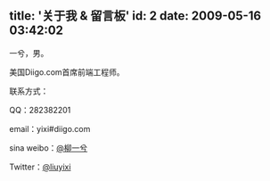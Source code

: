 title: '关于我 & 留言板'
id: 2
date: 2009-05-16 03:42:02
---

一兮，男。

美国Diigo.com首席前端工程师。

联系方式：

QQ：282382201

email：yixi#diigo.com

sina weibo：[@柳一兮](http://weibo.com/liuyixi1112)

Twitter：[@liuyixi](https://twitter.com/Liuyixi)
